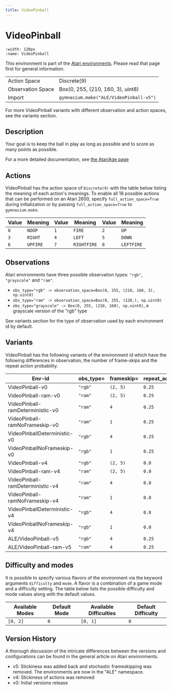 ```yaml
---
title: VideoPinball
---
```


# VideoPinball

```{figure} ../_static/videos/environments/video_pinball.gif
:width: 120px
:name: VideoPinball
```

This environment is part of the <a href='..'>Atari environments</a>. Please read that page first for general information.

|   |   |
|---|---|
| Action Space | Discrete(9) |
| Observation Space | Box(0, 255, (210, 160, 3), uint8) |
| Import | `gymnasium.make("ALE/VideoPinball-v5")` |

For more VideoPinball variants with different observation and action spaces, see the variants section.

## Description

Your goal is to keep the ball in play as long as possible and to score as many points as possible.

For a more detailed documentation, see [the AtariAge page](https://atariage.com/manual_html_page.php?SoftwareLabelID=588)

## Actions

VideoPinball has the action space of `Discrete(9)` with the table below listing the meaning of each action's meanings.
To enable all 18 possible actions that can be performed on an Atari 2600, specify `full_action_space=True` during
initialization or by passing `full_action_space=True` to `gymnasium.make`.

| Value   | Meaning   | Value   | Meaning     | Value   | Meaning    |
|---------|-----------|---------|-------------|---------|------------|
| `0`     | `NOOP`    | `1`     | `FIRE`      | `2`     | `UP`       |
| `3`     | `RIGHT`   | `4`     | `LEFT`      | `5`     | `DOWN`     |
| `6`     | `UPFIRE`  | `7`     | `RIGHTFIRE` | `8`     | `LEFTFIRE` |

## Observations

Atari environments have three possible observation types: `"rgb"`, `"grayscale"` and `"ram"`.

- `obs_type="rgb" -> observation_space=Box(0, 255, (210, 160, 3), np.uint8)`
- `obs_type="ram" -> observation_space=Box(0, 255, (128,), np.uint8)`
- `obs_type="grayscale" -> Box(0, 255, (210, 160), np.uint8)`, a grayscale version of the "rgb" type

See variants section for the type of observation used by each environment id by default.


## Variants

VideoPinball has the following variants of the environment id which have the following differences in observation,
the number of frame-skips and the repeat action probability.

| Env-id                           | obs_type=   | frameskip=   | repeat_action_probability=   |
|----------------------------------|-------------|--------------|------------------------------|
| VideoPinball-v0                  | `"rgb"`     | `(2, 5)`     | `0.25`                       |
| VideoPinball-ram-v0              | `"ram"`     | `(2, 5)`     | `0.25`                       |
| VideoPinball-ramDeterministic-v0 | `"ram"`     | `4`          | `0.25`                       |
| VideoPinball-ramNoFrameskip-v0   | `"ram"`     | `1`          | `0.25`                       |
| VideoPinballDeterministic-v0     | `"rgb"`     | `4`          | `0.25`                       |
| VideoPinballNoFrameskip-v0       | `"rgb"`     | `1`          | `0.25`                       |
| VideoPinball-v4                  | `"rgb"`     | `(2, 5)`     | `0.0`                        |
| VideoPinball-ram-v4              | `"ram"`     | `(2, 5)`     | `0.0`                        |
| VideoPinball-ramDeterministic-v4 | `"ram"`     | `4`          | `0.0`                        |
| VideoPinball-ramNoFrameskip-v4   | `"ram"`     | `1`          | `0.0`                        |
| VideoPinballDeterministic-v4     | `"rgb"`     | `4`          | `0.0`                        |
| VideoPinballNoFrameskip-v4       | `"rgb"`     | `1`          | `0.0`                        |
| ALE/VideoPinball-v5              | `"rgb"`     | `4`          | `0.25`                       |
| ALE/VideoPinball-ram-v5          | `"ram"`     | `4`          | `0.25`                       |

## Difficulty and modes

It is possible to specify various flavors of the environment via the keyword arguments `difficulty` and `mode`.
A flavor is a combination of a game mode and a difficulty setting. The table below lists the possible difficulty and mode values
along with the default values.

| Available Modes   | Default Mode   | Available Difficulties   | Default Difficulty   |
|-------------------|----------------|--------------------------|----------------------|
| `[0, 2]`          | `0`            | `[0, 1]`                 | `0`                  |

## Version History

A thorough discussion of the intricate differences between the versions and configurations can be found in the general article on Atari environments.

* v5: Stickiness was added back and stochastic frameskipping was removed. The environments are now in the "ALE" namespace.
* v4: Stickiness of actions was removed
* v0: Initial versions release
